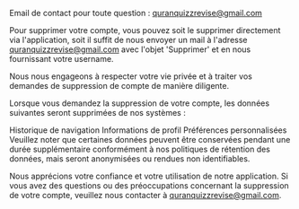 Email de contact pour toute question : quranquizzrevise@gmail.com

Pour supprimer votre compte, vous pouvez soit le supprimer directement via l'application, soit il suffit de nous envoyer un mail à l'adresse quranquizzrevise@gmail.com avec l'objet 'Supprimer' et en nous fournissant votre username. 

Nous nous engageons à respecter votre vie privée et à traiter vos demandes de suppression de compte de manière diligente.

Lorsque vous demandez la suppression de votre compte, les données suivantes seront supprimées de nos systèmes :

Historique de navigation
Informations de profil
Préférences personnalisées
Veuillez noter que certaines données peuvent être conservées pendant une durée supplémentaire conformément à nos politiques de rétention des données, mais seront anonymisées ou rendues non identifiables.

Nous apprécions votre confiance et votre utilisation de notre application. Si vous avez des questions ou des préoccupations concernant la suppression de votre compte, veuillez nous contacter à quranquizzrevise@gmail.com.

